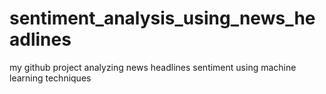 # sentiment_analysis_using_news_headlines
my github project analyzing news headlines sentiment using machine learning techniques
